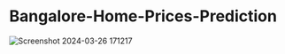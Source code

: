 # Bangalore-Home-Prices-Prediction

![Screenshot 2024-03-26 171217](https://github.com/Husniahmed10/Bangalore-Home-Prices-Prediction/assets/141121519/33338fe1-09cc-4e61-b86c-1b6b5eb4fae1)

